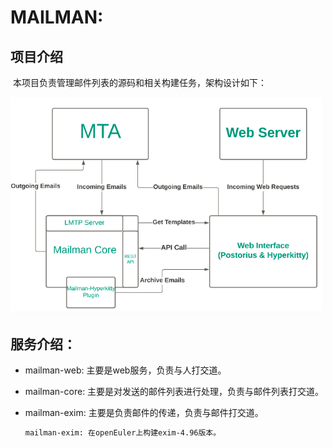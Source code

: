 # MAILMAN:

## 项目介绍

​	本项目负责管理邮件列表的源码和相关构建任务，架构设计如下：

![1653801153999](doc/assets/1653801153999.png)



## 服务介绍：

+ mailman-web: 主要是web服务，负责与人打交道。

+ mailman-core: 主要是对发送的邮件列表进行处理，负责与邮件列表打交道。

+ mailman-exim: 主要是负责邮件的传递，负责与邮件打交道。

  ~~~bash
  mailman-exim: 在openEuler上构建exim-4.96版本。
  ~~~

  


